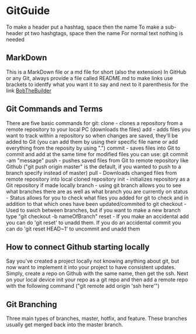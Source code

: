 # GitGuide

To make a header put a hashtag, space then the name
To make a sub-header pt two hashgtags, space then the name
For normal text nothing is needed

## MarkDown

This is a MarkDown file or a md file for short (also the extension)
In GitHub or any Git, always provide a file called README.md 
to make links use brackets to identfy what you want it to say and next to it parenthesis for the link [BobTheBuilder](https://www.google.com/)

## Git Commands and Terms

There are five basic commands for git:
clone - clones a repository from a remote repository to your local PC (downloads the files)
add - adds files you want to track within a repository so when changes are saved, they'll be added to Git (you can add them by using their specific file name or add everything from the reposity by using ".")
commit - saves files into Git to commit and add at the same time for modified files you can use: git commit -am "message"
push - pushes saved files from Git to remote repository like Github
("git push origin master" is the default, if you wanted to push to a branch specify instead of master)
pull - Downloads changed files from remote repository into local cloned repository
init - initializes repository as a Git repository if made locally
branch - using git branch allows you to see what branches there are as well as what branch you are currently on
status - Status allows for you to check what files you added for git to check and in addition to that which ones have been updated/commited to git
checkout - Used to swich between branches, but if you want to make a new branch type "git checkout -b nameOfBranch"
reset - If you make an accidental add you can do 'git reset' to unadd them. If you do an accidental commit you can do 'git reset HEAD~1' to uncommit and unadd them
## How to connect Github starting locally

Say you've created a project locally not knowing anything about git, but now want to implement it into your project to have consistent updates. Simply, create a repo on Github with the same name, then get the ssh. Next on your local device init your repo as a git repo and then add a remote repo with the following command ("git remote add origin 'ssh here'")

## Git Branching

Three main types of branches, master, hotfix, and feature. These branches usually get merged back into the master branch.